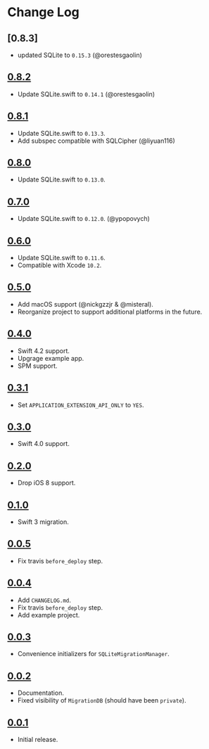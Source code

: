# Change Log

## [0.8.3]

* updated SQLite to `0.15.3` (@orestesgaolin)

## [0.8.2](https://github.com/garriguv/SQLiteMigrationManager.swift/releases/tag/0.8.2)

* Update SQLite.swift to `0.14.1` (@orestesgaolin)

## [0.8.1](https://github.com/garriguv/SQLiteMigrationManager.swift/releases/tag/0.8.1)

* Update SQLite.swift to `0.13.3`.
* Add subspec compatible with SQLCipher (@liyuan116)

## [0.8.0](https://github.com/garriguv/SQLiteMigrationManager.swift/releases/tag/0.8.0)

* Update SQLite.swift to `0.13.0`.

## [0.7.0](https://github.com/garriguv/SQLiteMigrationManager.swift/releases/tag/0.7.0)

* Update SQLite.swift to `0.12.0`. (@ypopovych)

## [0.6.0](https://github.com/garriguv/SQLiteMigrationManager.swift/releases/tag/0.6.0)

* Update SQLite.swift to `0.11.6`.
* Compatible with Xcode `10.2`.

## [0.5.0](https://github.com/garriguv/SQLiteMigrationManager.swift/releases/tag/0.5.0)

* Add macOS support (@nickgzzjr & @misteral).
* Reorganize project to support additional platforms in the future.

## [0.4.0](https://github.com/garriguv/SQLiteMigrationManager.swift/releases/tag/0.4.0)

* Swift 4.2 support.
* Upgrage example app.
* SPM support.

## [0.3.1](https://github.com/garriguv/SQLiteMigrationManager.swift/releases/tag/0.3.1)

* Set `APPLICATION_EXTENSION_API_ONLY` to `YES`.

## [0.3.0](https://github.com/garriguv/SQLiteMigrationManager.swift/releases/tag/0.3.0)

* Swift 4.0 support.

## [0.2.0](https://github.com/garriguv/SQLiteMigrationManager.swift/releases/tag/0.2.0)

* Drop iOS 8 support.

## [0.1.0](https://github.com/garriguv/SQLiteMigrationManager.swift/releases/tag/0.1.0)

* Swift 3 migration.

## [0.0.5](https://github.com/garriguv/SQLiteMigrationManager.swift/releases/tag/0.0.5)

* Fix travis `before_deploy` step.

## [0.0.4](https://github.com/garriguv/SQLiteMigrationManager.swift/releases/tag/0.0.4)

* Add `CHANGELOG.md`.
* Fix travis `before_deploy` step.
* Add example project.

## [0.0.3](https://github.com/garriguv/SQLiteMigrationManager.swift/releases/tag/0.0.3)

* Convenience initializers for `SQLiteMigrationManager`.

## [0.0.2](https://github.com/garriguv/SQLiteMigrationManager.swift/releases/tag/0.0.2)

* Documentation.
* Fixed visibility of `MigrationDB` (should have been `private`).

## [0.0.1](https://github.com/garriguv/SQLiteMigrationManager.swift/releases/tag/0.0.1)

* Initial release.
